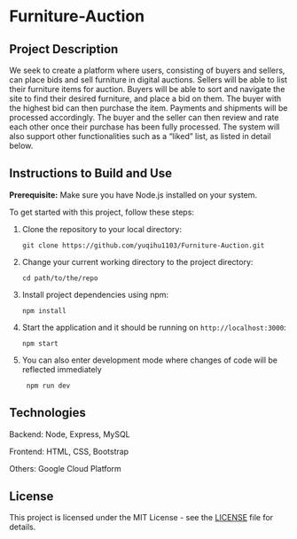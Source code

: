 # Furniture-Auction

## Project Description

We seek to create a platform where users, consisting of buyers and sellers, can place bids and sell furniture in digital auctions. Sellers will be able to list their furniture items for auction. Buyers will be able to sort and navigate the site to find their desired furniture, and place a bid on them. The buyer with the highest bid can then purchase the item. Payments and shipments will be processed accordingly. The buyer and the seller can then review and rate each other once their purchase has been fully processed. The system will also support other functionalities such as a “liked” list, as listed in detail below.

## Instructions to Build and Use

**Prerequisite:** Make sure you have Node.js installed on your system.

To get started with this project, follow these steps:

1. Clone the repository to your local directory:

   ```
   git clone https://github.com/yuqihu1103/Furniture-Auction.git
   ```

2. Change your current working directory to the project directory:

   ```
   cd path/to/the/repo
   ```

3. Install project dependencies using npm:

   ```
   npm install
   ```

4. Start the application and it should be running on `http://localhost:3000`:

   ```
   npm start
   ```

5. You can also enter development mode where changes of code will be reflected immediately
   ```
    npm run dev
   ```

## Technologies

Backend: Node, Express, MySQL

Frontend: HTML, CSS, Bootstrap

Others: Google Cloud Platform

## License
This project is licensed under the MIT License - see the [LICENSE](LICENSE) file for details.
